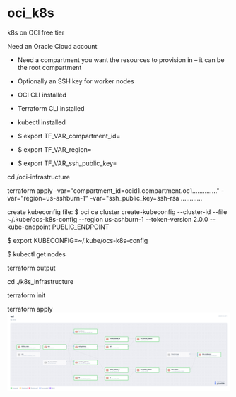 # oci_k8s
k8s on OCI free tier

Need an Oracle Cloud account
- Need a compartment you want the resources to provision in – it can be the root compartment  

- Optionally an SSH key for worker nodes 

- OCI CLI installed

- Terraform CLI installed

- kubectl installed



- $ export TF_VAR_compartment_id=<your compartment ocid>
- $ export TF_VAR_region=<your region>
- $ export TF_VAR_ssh_public_key=<your public key>
  
cd /oci-infrastructure

  terraform apply -var="compartment_id=ocid1.compartment.oc1.............." -var="region=us-ashburn-1" -var="ssh_public_key=ssh-rsa ............
  
create kubeconfig file:
$ oci ce cluster create-kubeconfig --cluster-id <cluster OCID> --file ~/.kube/ocs-k8s-config --region us-ashburn-1  --token-version 2.0.0 --kube-endpoint PUBLIC_ENDPOINT

$ export KUBECONFIG=~/.kube/ocs-k8s-config

$ kubectl get nodes  


terraform output

cd ./k8s_infrastructure
  
terraform init


terraform apply
![pluralith_layout](https://github.com/gilby125/oci_k8s/blob/main/oci_k8s_free/oci_infrastructure/project_pluralith-local-project%252Frun_2287541%252Frun_2287541_1682085300049.png)

